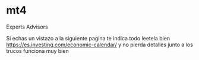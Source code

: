 # mt4
Experts Advisors

Si echas un vistazo  a la siguiente pagina te indica todo leetela bien https://es.investing.com/economic-calendar/ y no pierda detalles junto a los trucos funciona muy bien

